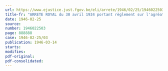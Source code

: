 ```yaml
---
url: https://www.ejustice.just.fgov.be/eli/arrete/1946/02/25/1946022503/justel
title-fr: "ARRETE ROYAL du 30 avril 1934 portant règlement sur l'agréation et le contrôle des entreprises et établissements d'assurances couvrant la responsabilité civile des exploitants de services publics d'autobus et d'autocars. - Agréation"
date: 1946-02-25
source:
number: 1946022503
page: 888888
case: 1946-02-25/03
publication: 1946-03-14
starts:
modifies:
pdf-original:
pdf-consolidated:
---
```


